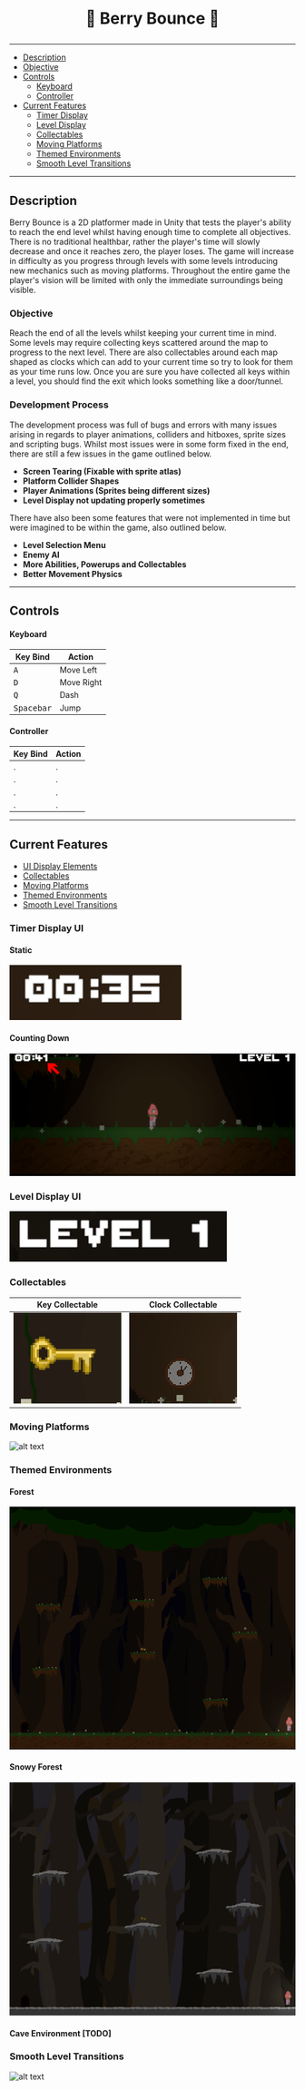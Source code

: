 # <p align=center> :grapes:  Berry Bounce  :strawberry:

---
<!-- Table of Contents -->
- [Description](#description)
- [Objective](#objective)
- [Controls](#controls)
  - [Keyboard](#keyboard)
  - [Controller](#controller)
- [Current Features](#features)
  - [Timer Display](#timer-display-ui)
  - [Level Display](#level-display-ui)
  - [Collectables](#collectables)
  - [Moving Platforms](#moving-platforms)
  - [Themed Environments](#themed-environments)
  - [Smooth Level Transitions](#smooth-level-transitions)

---

## Description
Berry Bounce is a 2D platformer made in Unity that tests the player's ability to reach the end level whilst having enough time to complete all objectives. There is no traditional healthbar, rather the player's time will slowly decrease and once it reaches zero, the player loses. The game will increase in difficulty as you progress through levels with some levels introducing new mechanics such as moving platforms. Throughout the entire game the player's vision will be limited with only the immediate surroundings being visible.   


### Objective
Reach the end of all the levels whilst keeping your current time in mind. Some levels may require collecting keys scattered around the map to progress to the next level. There are also collectables around each map shaped as clocks which can add to your current time so try to look for them as your time runs low. Once you are sure you have collected all keys within a level, you should find the exit which looks something like a door/tunnel. 


### Development Process
The development process was full of bugs and errors with many issues arising in regards to player animations, colliders and hitboxes, sprite sizes and scripting bugs. Whilst most issues were in some form fixed in the end, there are still a few issues in the game outlined below.

- **Screen Tearing (Fixable with sprite atlas)**
- **Platform Collider Shapes**
- **Player Animations (Sprites being different sizes)**
- **Level Display not updating properly sometimes**

There have also been some features that were not implemented in time but were imagined to be within the game, also outlined below.

- **Level Selection Menu**
- **Enemy AI**
- **More Abilities, Powerups and Collectables**
- **Better Movement Physics**


---

## Controls

#### Keyboard     

| Key Bind | Action |
| ----------- | ----------- |
| <kbd>A</kbd> | Move Left |
| <kbd>D</kbd> | Move Right |
| <kbd>Q</kbd> | Dash |
| <kbd>Spacebar</kbd> | Jump |

#### Controller

| Key Bind | Action |
| ----------- | ----------- |
| . | . |
| . | . |
| . | . |
| . | . |
---

## Current Features
- [UI Display Elements](#timer-display-ui)
- [Collectables](#collectables)
- [Moving Platforms](#moving-platforms)
- [Themed Environments](#themed-environments)
- [Smooth Level Transitions](#smooth-level-transitions)
### Timer Display UI
#### Static
![A screenshot showing the timer UI element in Berry Bounce](image.png)
#### Counting Down
![A GIF file showing the countdown of the timer as time passes](timerCountdown.gif)

### Level Display UI
![alt text](levelRefresh.gif)

### Collectables
| Key Collectable | Clock Collectable |
| ----------- | ----------- |
| ![alt text](keyAnimation.gif)| ![alt text](clockCollectable-2.gif) |

### Moving Platforms
![alt text](movingPlatform.gif)

### Themed Environments
#### Forest
![alt text](image-1.png)
#### Snowy Forest
![alt text](image-2.png)
#### Cave Environment [TODO]

### Smooth Level Transitions
![alt text](levelTransition.gif)